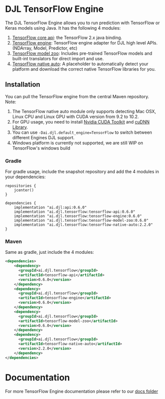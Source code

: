 # DJL TensorFlow Engine

The DJL TensorFlow Engine allows you to run prediction with TensorFlow or Keras models using Java.
It has the following 4 modules:

1. [TensorFlow core api](https://github.com/awslabs/djl/tree/master/tensorflow/tensorflow-api): the TensorFlow 2.x java binding.
2. [TensorFlow engine](https://github.com/awslabs/djl/tree/master/tensorflow/tensorflow-engine): TensorFlow engine adapter for DJL high level APIs. (NDArray, Model, Predictor, etc)
3. [TensorFlow model zoo](https://github.com/awslabs/djl/tree/master/tensorflow/tensorflow-model-zoo): Includes pre-trained TensorFlow models and built-int translators for direct import and use.
4. [TensorFlow native auto](https://github.com/awslabs/djl/tree/master/tensorflow/tensorflow-native-auto): A placeholder to automatically detect your platform and download the correct native TensorFlow libraries for you.

## Installation
You can pull the TensorFlow engine from the central Maven repository.
Note:
1. The TensorFlow native auto module only supports detecting Mac OSX, Linux CPU and Linux GPU with CUDA version from 9.2 to 10.2.
2. For GPU usage, you need to install [Nvidia CUDA Toolkit](https://developer.nvidia.com/cuda-downloads) and  [cuDNN Library](https://docs.nvidia.com/deeplearning/sdk/cudnn-install/index.html).
3. You can use `-Dai.djl.default_engine=TensorFlow` to switch between different Engines DJL support.
4. Windows platform is currently not supported, we are still WIP on TensorFlow's windows build

### Gradle
For gradle usage, include the snapshot repository and add the 4 modules in your dependencies:
```
repositories {
    jcenter()
}

dependencies {
    implementation "ai.djl:api:0.6.0"
    implementation "ai.djl.tensorflow:tensorflow-api:0.6.0"
    implementation "ai.djl.tensorflow:tensorflow-engine:0.6.0"
    implementation "ai.djl.tensorflow:tensorflow-model-zoo:0.6.0"
    implementation "ai.djl.tensorflow:tensorflow-native-auto:2.2.0"
}
```

### Maven

Same as gradle, just include the 4 modules:
```xml
<dependencies>
    <dependency>
      <groupId>ai.djl.tensorflow</groupId>
      <artifactId>tensorflow-api</artifactId>
      <version>0.6.0</version>
    </dependency>
    <dependency>
      <groupId>ai.djl.tensorflow</groupId>
      <artifactId>tensorflow-engine</artifactId>
      <version>0.6.0</version>
    </dependency>
    <dependency>
      <groupId>ai.djl.tensorflow</groupId>
      <artifactId>tensorflow-model-zoo</artifactId>
      <version>0.6.0</version>
    </dependency>
    <dependency>
      <groupId>ai.djl.tensorflow</groupId>
      <artifactId>tensorflow-native-auto</artifactId>
      <version>2.2.0</version>
    </dependency>
</dependencies>
```

# Documentation

For more TensorFlow Engine documentation please refer to our [docs folder](../docs/tensorflow)



